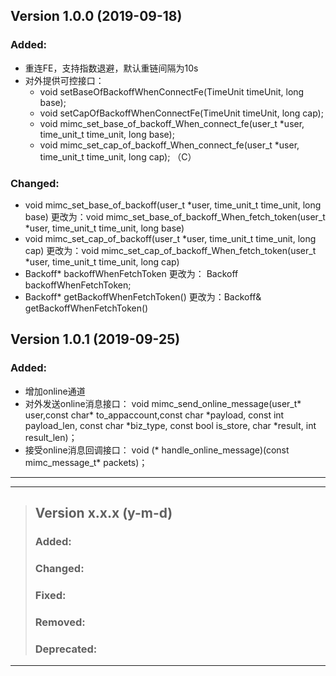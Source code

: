 ## Version 1.0.0 (2019-09-18)

### Added:
- 重连FE，支持指数退避，默认重链间隔为10s
- 对外提供可控接口：
    - void setBaseOfBackoffWhenConnectFe(TimeUnit timeUnit, long base);
    - void setCapOfBackoffWhenConnectFe(TimeUnit timeUnit, long cap);
    - void mimc_set_base_of_backoff_When_connect_fe(user_t *user, time_unit_t time_unit, long base);
    - void mimc_set_cap_of_backoff_When_connect_fe(user_t *user, time_unit_t time_unit, long cap);
（C）

### Changed:
- void mimc_set_base_of_backoff(user_t *user, time_unit_t time_unit, long base)
更改为：void mimc_set_base_of_backoff_When_fetch_token(user_t *user, time_unit_t time_unit, long base)
- void mimc_set_cap_of_backoff(user_t *user, time_unit_t time_unit, long cap)
更改为：void mimc_set_cap_of_backoff_When_fetch_token(user_t *user, time_unit_t time_unit, long cap)
- Backoff* backoffWhenFetchToken
更改为：
Backoff backoffWhenFetchToken;
- Backoff* getBackoffWhenFetchToken()
更改为：Backoff& getBackoffWhenFetchToken()

## Version 1.0.1 (2019-09-25)

### Added:
- 增加online通道
- 对外发送online消息接口：
    void mimc_send_online_message(user_t* user,const char* to_appaccount,const char *payload, const int payload_len, const char *biz_type, const bool is_store, char *result, int result_len)；
- 接受online消息回调接口：
    void (* handle_online_message)(const mimc_message_t* packets)；

---
---
> ## Version x.x.x (y-m-d)
> ### Added:
> ### Changed:
> ### Fixed:
> ### Removed:
> ### Deprecated:

---
